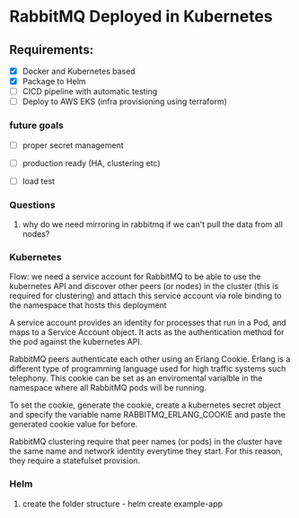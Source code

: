 # RabbitMQ Deployed in Kubernetes

## Requirements:
- [x] Docker and Kubernetes based
- [x] Package to Helm
- [ ] CICD pipeline with automatic testing
- [ ] Deploy to AWS EKS (infra provisioning using terraform)
### future goals
- [ ] proper secret management
- [ ] production ready (HA, clustering etc)
- [ ] load test


### Questions
1) why do we need mirroring in rabbitmq if we can't pull the data from all nodes?  

### Kubernetes
Flow: we need a service account for RabbitMQ to be able to use the kubernetes API and discover other peers (or nodes) in the cluster (this is required for clustering) and attach this service account via role binding to the namespace that hosts this deployment

A service account provides an identity for processes that run in a Pod, and maps to a Service Account object. It acts as the authentication method for the pod against the kubernetes API.

RabbitMQ peers authenticate each other using an Erlang Cookie. Erlang is a different type of programming language used for high traffic systems such telephony. This cookie can be set as an enviromental varialble in the namespace where all RabbitMQ pods will be running. 

To set the cookie, generate the cookie, create a kubernetes secret object and specify the variable name RABBITMQ_ERLANG_COOKIE and paste the generated cookie value for before. 

RabbitMQ clustering require that peer names (or pods) in the cluster have the same name and network identity everytime they start. For this reason, they require a statefulset provision. 

### Helm

1) create the folder structure - helm create example-app
